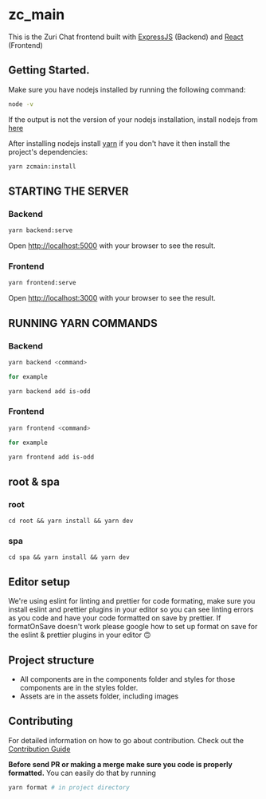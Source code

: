 # zc_main

This is the Zuri Chat frontend built with [ExpressJS](http://expressjs.com/) (Backend) and [React](https://reactjs.org/) (Frontend)

## Getting Started.

Make sure you have nodejs installed by running the following command:

```bash
node -v
```

If the output is not the version of your nodejs installation, install nodejs from [here](https://nodejs.org/en/download/)

After installing nodejs install [yarn](https://www.npmjs.com/package/yarn) if you don't have it then install the project's dependencies:

```bash
yarn zcmain:install
```

## STARTING THE SERVER

### Backend

```bash
yarn backend:serve
```

Open [http://localhost:5000](http://localhost:5000) with your browser to see the result.

### Frontend

```bash
yarn frontend:serve

```

Open [http://localhost:3000](http://localhost:3000) with your browser to see the result.

## RUNNING YARN COMMANDS

### Backend

```bash
yarn backend <command>

for example

yarn backend add is-odd
```

### Frontend

```bash
yarn frontend <command>

for example

yarn frontend add is-odd
```

## root & spa

### root

`cd root && yarn install && yarn dev`

### spa

`cd spa && yarn install && yarn dev`

## Editor setup

We're using eslint for linting and prettier for code formating, make sure you install eslint and prettier plugins in your editor so you can
see linting errors as you code and have your code formatted on save by prettier. If formatOnSave doesn't work please google how to set up
format on save for the eslint & prettier plugins in your editor 🙃

## Project structure

- All components are in the components folder and styles for those components are in the styles folder.
- Assets are in the assets folder, including images

## Contributing

For detailed information on how to go about contribution. Check out the [Contribution Guide](docs/CONTRIBUTING.md)

**Before send PR or making a merge make sure you code is properly formatted.** You can easily do that by running

```bash
yarn format # in project directory
```
